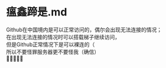 # 瘟鑫蹄是.md
Github在中国境内是可以正常访问的，偶尔会出现无法连接的情况；
<br>在出现无法连接的情况时可以搭载梯子继续访问，
<br>但是Github正常情况下是可以裸连的（
<br>所以不要怪罪服务器更不要怪我（确信）
<br>🥺🥺🥺🥺🥺
